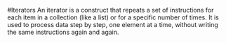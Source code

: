 #Iterators
An iterator is a construct that repeats a set of instructions for each item in a collection (like a list) or for a specific number of times.
It is used to process data step by step, one element at a time, without writing the same instructions again and again.